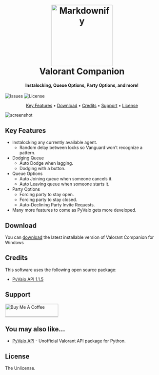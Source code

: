 
<h1 align="center">
  <br>
<img src="https://images-wixmp-ed30a86b8c4ca887773594c2.wixmp.com/f/217d5ea0-623d-40b1-9b31-027b904a5f15/de9c55i-a9f9659c-6618-40aa-a929-1df276518a25.png?token=eyJ0eXAiOiJKV1QiLCJhbGciOiJIUzI1NiJ9.eyJzdWIiOiJ1cm46YXBwOjdlMGQxODg5ODIyNjQzNzNhNWYwZDQxNWVhMGQyNmUwIiwiaXNzIjoidXJuOmFwcDo3ZTBkMTg4OTgyMjY0MzczYTVmMGQ0MTVlYTBkMjZlMCIsIm9iaiI6W1t7InBhdGgiOiJcL2ZcLzIxN2Q1ZWEwLTYyM2QtNDBiMS05YjMxLTAyN2I5MDRhNWYxNVwvZGU5YzU1aS1hOWY5NjU5Yy02NjE4LTQwYWEtYTkyOS0xZGYyNzY1MThhMjUucG5nIn1dXSwiYXVkIjpbInVybjpzZXJ2aWNlOmZpbGUuZG93bmxvYWQiXX0.xbaL4M9esVlNebimkbUKXLjhoMw_iQejkPd9r9L77DE" alt="Markdownify" width="200">
  <br>
  Valorant Companion
  <br>
</h1>

<h4 align="center">Instalocking, Queue Options, Party Options, and more!</h4>

 ![Issues](https://img.shields.io/github/issues/YASSINE-AA/Valorant-Companion) 
 ![License](https://img.shields.io/github/license/YASSINE-AA/Valorant-Companion) 


<p align="center">
  <a href="#key-features">Key Features</a> •
  <a href="#download">Download</a> •
  <a href="#credits">Credits</a> •
  <a href="#support">Support</a> •
  <a href="#license">License</a>


![screenshot](./instalock.gif)

## Key Features

* Instalocking any currently available agent.
  - Random delay between locks so Vanguard won't recognize a pattern.
* Dodging Queue
	- Auto Dodge when lagging.
	- Dodging with a button.
* Queue Options
  - Auto Joining queue when someone cancels it.
  - Auto Leaving queue when someone starts it.
* Party Options
	- Forcing party to stay open.
	- Forcing party to stay closed.
	- Auto-Declining Party Invite Requests.
* Many more features to come as PyValo gets more developed.


## Download

You can [download](https://github.com/YASSINE-AA/Valorant-Companion/releases/tag/alpha) the latest installable version of Valorant Companion for Windows

## Credits

This software uses the following open source package:

- [PyValo API 1.1.5](https://github.com/YASSINE-AA/PyValo)

## Support

<a href="https://www.buymeacoffee.com/yassineaa" target="_blank"><img src="https://www.buymeacoffee.com/assets/img/custom_images/purple_img.png" alt="Buy Me A Coffee" style="height: 41px !important;width: 174px !important;box-shadow: 0px 3px 2px 0px rgba(190, 190, 190, 0.5) !important;-webkit-box-shadow: 0px 3px 2px 0px rgba(190, 190, 190, 0.5) !important;" ></a>


## You may also like...

- [PyValo API](https://github.com/amitmerchant1990/pomolectron) - Unofficial Valorant API package for Python.

## License

The Unlicense.


